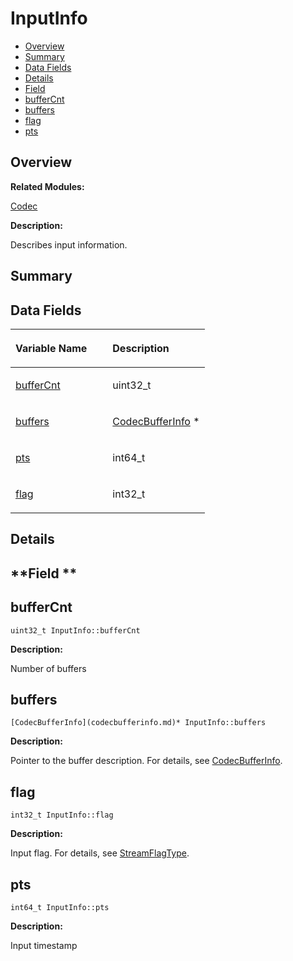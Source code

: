 # InputInfo<a name="EN-US_TOPIC_0000001054879536"></a>

-   [Overview](#section705319385165632)
-   [Summary](#section2056514315165632)
-   [Data Fields](#pub-attribs)
-   [Details](#section1477004799165632)
-   [Field](#section1236352740165632)
-   [bufferCnt](#adf0831b639d3e7e3b99c5cb2de16fad5)
-   [buffers](#ad759a3e9cef5806ffbf9dbff601d3897)
-   [flag](#a80d14d367be6484c1487d4fd2cef7e5f)
-   [pts](#acc69e5b615cd5fbe52626fb52cb1b90e)

## **Overview**<a name="section705319385165632"></a>

**Related Modules:**

[Codec](codec.md)

**Description:**

Describes input information. 

## **Summary**<a name="section2056514315165632"></a>

## Data Fields<a name="pub-attribs"></a>

<a name="table1321510282165632"></a>
<table><thead align="left"><tr id="row796898384165632"><th class="cellrowborder" valign="top" width="50%" id="mcps1.1.3.1.1"><p id="p677440466165632"><a name="p677440466165632"></a><a name="p677440466165632"></a>Variable Name</p>
</th>
<th class="cellrowborder" valign="top" width="50%" id="mcps1.1.3.1.2"><p id="p1406371959165632"><a name="p1406371959165632"></a><a name="p1406371959165632"></a>Description</p>
</th>
</tr>
</thead>
<tbody><tr id="row1373452754165632"><td class="cellrowborder" valign="top" width="50%" headers="mcps1.1.3.1.1 "><p id="p1947703357165632"><a name="p1947703357165632"></a><a name="p1947703357165632"></a><a href="inputinfo.md#adf0831b639d3e7e3b99c5cb2de16fad5">bufferCnt</a></p>
</td>
<td class="cellrowborder" valign="top" width="50%" headers="mcps1.1.3.1.2 "><p id="p1191470003165632"><a name="p1191470003165632"></a><a name="p1191470003165632"></a>uint32_t </p>
</td>
</tr>
<tr id="row581230747165632"><td class="cellrowborder" valign="top" width="50%" headers="mcps1.1.3.1.1 "><p id="p532287326165632"><a name="p532287326165632"></a><a name="p532287326165632"></a><a href="inputinfo.md#ad759a3e9cef5806ffbf9dbff601d3897">buffers</a></p>
</td>
<td class="cellrowborder" valign="top" width="50%" headers="mcps1.1.3.1.2 "><p id="p1272361651165632"><a name="p1272361651165632"></a><a name="p1272361651165632"></a><a href="codecbufferinfo.md">CodecBufferInfo</a> * </p>
</td>
</tr>
<tr id="row1411019629165632"><td class="cellrowborder" valign="top" width="50%" headers="mcps1.1.3.1.1 "><p id="p961365682165632"><a name="p961365682165632"></a><a name="p961365682165632"></a><a href="inputinfo.md#acc69e5b615cd5fbe52626fb52cb1b90e">pts</a></p>
</td>
<td class="cellrowborder" valign="top" width="50%" headers="mcps1.1.3.1.2 "><p id="p765413706165632"><a name="p765413706165632"></a><a name="p765413706165632"></a>int64_t </p>
</td>
</tr>
<tr id="row508696583165632"><td class="cellrowborder" valign="top" width="50%" headers="mcps1.1.3.1.1 "><p id="p284857521165632"><a name="p284857521165632"></a><a name="p284857521165632"></a><a href="inputinfo.md#a80d14d367be6484c1487d4fd2cef7e5f">flag</a></p>
</td>
<td class="cellrowborder" valign="top" width="50%" headers="mcps1.1.3.1.2 "><p id="p865326922165632"><a name="p865326922165632"></a><a name="p865326922165632"></a>int32_t </p>
</td>
</tr>
</tbody>
</table>

## **Details**<a name="section1477004799165632"></a>

## **Field **<a name="section1236352740165632"></a>

## bufferCnt<a name="adf0831b639d3e7e3b99c5cb2de16fad5"></a>

```
uint32_t InputInfo::bufferCnt
```

 **Description:**

Number of buffers 

## buffers<a name="ad759a3e9cef5806ffbf9dbff601d3897"></a>

```
[CodecBufferInfo](codecbufferinfo.md)* InputInfo::buffers
```

 **Description:**

Pointer to the buffer description. For details, see  [CodecBufferInfo](codecbufferinfo.md). 

## flag<a name="a80d14d367be6484c1487d4fd2cef7e5f"></a>

```
int32_t InputInfo::flag
```

 **Description:**

Input flag. For details, see  [StreamFlagType](codec.md#ga8a15793172118d64d8adeba0c8544e84). 

## pts<a name="acc69e5b615cd5fbe52626fb52cb1b90e"></a>

```
int64_t InputInfo::pts
```

 **Description:**

Input timestamp 

